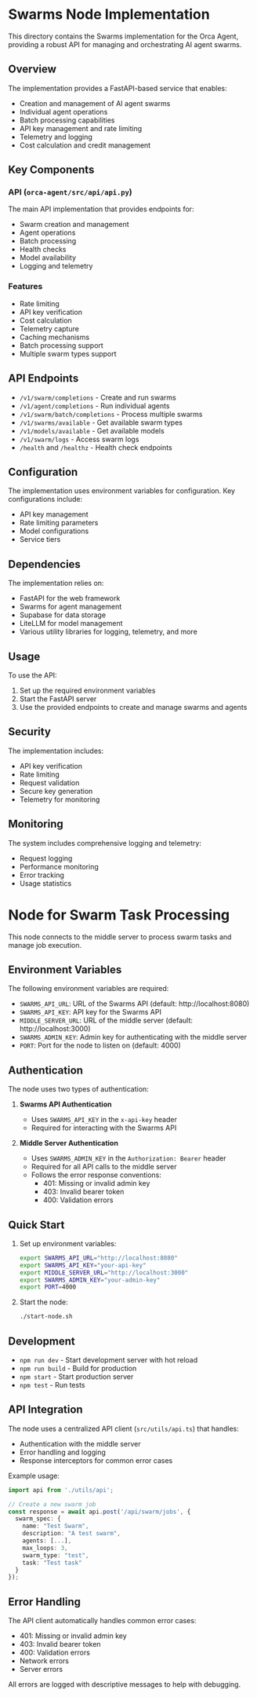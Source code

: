 # Swarms Node Implementation

This directory contains the Swarms implementation for the Orca Agent, providing a robust API for managing and orchestrating AI agent swarms.

## Overview

The implementation provides a FastAPI-based service that enables:
- Creation and management of AI agent swarms
- Individual agent operations
- Batch processing capabilities
- API key management and rate limiting
- Telemetry and logging
- Cost calculation and credit management

## Key Components

### API (`orca-agent/src/api/api.py`)
The main API implementation that provides endpoints for:
- Swarm creation and management
- Agent operations
- Batch processing
- Health checks
- Model availability
- Logging and telemetry

### Features
- Rate limiting
- API key verification
- Cost calculation
- Telemetry capture
- Caching mechanisms
- Batch processing support
- Multiple swarm types support

## API Endpoints

- `/v1/swarm/completions` - Create and run swarms
- `/v1/agent/completions` - Run individual agents
- `/v1/swarm/batch/completions` - Process multiple swarms
- `/v1/swarms/available` - Get available swarm types
- `/v1/models/available` - Get available models
- `/v1/swarm/logs` - Access swarm logs
- `/health` and `/healthz` - Health check endpoints

## Configuration

The implementation uses environment variables for configuration. Key configurations include:
- API key management
- Rate limiting parameters
- Model configurations
- Service tiers

## Dependencies

The implementation relies on:
- FastAPI for the web framework
- Swarms for agent management
- Supabase for data storage
- LiteLLM for model management
- Various utility libraries for logging, telemetry, and more

## Usage

To use the API:
1. Set up the required environment variables
2. Start the FastAPI server
3. Use the provided endpoints to create and manage swarms and agents

## Security

The implementation includes:
- API key verification
- Rate limiting
- Request validation
- Secure key generation
- Telemetry for monitoring

## Monitoring

The system includes comprehensive logging and telemetry:
- Request logging
- Performance monitoring
- Error tracking
- Usage statistics

# Node for Swarm Task Processing

This node connects to the middle server to process swarm tasks and manage job execution.

## Environment Variables

The following environment variables are required:

- `SWARMS_API_URL`: URL of the Swarms API (default: http://localhost:8080)
- `SWARMS_API_KEY`: API key for the Swarms API
- `MIDDLE_SERVER_URL`: URL of the middle server (default: http://localhost:3000)
- `SWARMS_ADMIN_KEY`: Admin key for authenticating with the middle server
- `PORT`: Port for the node to listen on (default: 4000)

## Authentication

The node uses two types of authentication:

1. **Swarms API Authentication**
   - Uses `SWARMS_API_KEY` in the `x-api-key` header
   - Required for interacting with the Swarms API

2. **Middle Server Authentication**
   - Uses `SWARMS_ADMIN_KEY` in the `Authorization: Bearer` header
   - Required for all API calls to the middle server
   - Follows the error response conventions:
     - 401: Missing or invalid admin key
     - 403: Invalid bearer token
     - 400: Validation errors

## Quick Start

1. Set up environment variables:
   ```bash
   export SWARMS_API_URL="http://localhost:8080"
   export SWARMS_API_KEY="your-api-key"
   export MIDDLE_SERVER_URL="http://localhost:3000"
   export SWARMS_ADMIN_KEY="your-admin-key"
   export PORT=4000
   ```

2. Start the node:
   ```bash
   ./start-node.sh
   ```

## Development

- `npm run dev` - Start development server with hot reload
- `npm run build` - Build for production
- `npm start` - Start production server
- `npm test` - Run tests

## API Integration

The node uses a centralized API client (`src/utils/api.ts`) that handles:
- Authentication with the middle server
- Error handling and logging
- Response interceptors for common error cases

Example usage:
```typescript
import api from './utils/api';

// Create a new swarm job
const response = await api.post('/api/swarm/jobs', {
  swarm_spec: {
    name: "Test Swarm",
    description: "A test swarm",
    agents: [...],
    max_loops: 3,
    swarm_type: "test",
    task: "Test task"
  }
});
```

## Error Handling

The API client automatically handles common error cases:
- 401: Missing or invalid admin key
- 403: Invalid bearer token
- 400: Validation errors
- Network errors
- Server errors

All errors are logged with descriptive messages to help with debugging. 